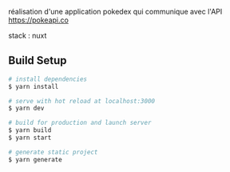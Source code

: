 réalisation d'une application pokedex qui communique avec l'API https://pokeapi.co

stack : nuxt

## Build Setup

```bash
# install dependencies
$ yarn install

# serve with hot reload at localhost:3000
$ yarn dev

# build for production and launch server
$ yarn build
$ yarn start

# generate static project
$ yarn generate
```
